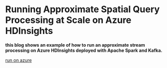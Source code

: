 # Running Approximate Spatial Query Processing at Scale on Azure HDInsights

**this blog shows an example of how to run an approximate stream processing on Azure HDInsights deployed with Apache Spark and Kafka.**

[run on azure](./instructions/run_on_Azure.md)
